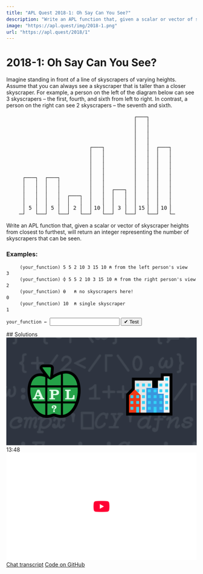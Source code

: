```yaml
---
title: "APL Quest 2018-1: Oh Say Can You See?"
description: "Write an APL function that, given a scalar or vector of skyscraper heights from closest to furthest, will return an integer representing the number of skyscrapers that can be seen."
image: "https://apl.quest/img/2018-1.png"
url: "https://apl.quest/2018/1"
---
```


# <span class=s>2018-</span>1: Oh Say Can You See?

Imagine standing in front of a line of skyscrapers of varying heights.  Assume that you can always see a skyscraper that is taller than a closer skyscraper. For example, a person on the left of the diagram below can see 3 skyscrapers – the first, fourth, and sixth from left to right. In contrast, a person on the right can see 2 skyscrapers – the seventh and sixth. 

<style>
#skyline span {
    font-size: 50%;
    height: 0;
    display: inline-block;
}
</style>

<pre id="skyline" class="language-APL">
                                        ┌───┐        
                                        │   │
                                        │   │
                                        │   │
                                        │   │
                          ┌───┐         │   │  ┌───┐
                          │   │         │   │  │   │       
                          │   │         │   │  │   │ 
                          │   │         │   │  │   │  
                          │   │         │   │  │   │
     ┌───┐  ┌───┐         │   │         │   │  │   │ 
     │   │  │   │         │   │         │   │  │   │ 
     │   │  │   │         │   │  ┌───┐  │   │  │   │
     │   │  │   │  ┌───┐  │   │  │   │  │   │  │   │
     │   │  │   │  │   │  │   │  │   │  │   │  │   │ 
     │ 5 │  │ 5 │  │ 2 │  │<span> </span>10<span> </span>│  │ 3 │  │<span> </span>15<span> </span>│  │<span> </span>10<span> </span>│ 
    ─┘   └──┘   └──┘   └──┘   └──┘   └──┘   └──┘   └─
</pre>

Write an APL function that, given a scalar or vector of skyscraper heights from closest to furthest, will return an integer representing the number of skyscrapers that can be seen.

### Examples:

```APL
     (your_function) 5 5 2 10 3 15 10 ⍝ from the left person's view
3
     (your_function) ⌽ 5 5 2 10 3 15 10 ⍝ from the right person's view
2
     (your_function) ⍬   ⍝ no skyscrapers here!
0
     (your_function) 10  ⍝ single skyscraper
1
```
<div class="pdiv">
  <code onclick="p_Input.focus()">your_function ← </code><input id="p_Input" autocomplete="off" spellcheck="false" oninput="this.parentElement.querySelector`button`.disabled=false;localStorage.setItem(window.location.pathname,this.value)" onkeypress="subm(event)">
  <button onclick="alert$.next`Testing…`;submitSolution`p`" class="md-button md-button--primary">&#x2714; Test</button>
</div>
<blockquote id="p_Output"></blockquote>
## Solutions
<div onclick="play(this)" title="Video on YouTube" class="yt">
<img alt="Video Thumbnail" src="../../img/2018-1.png">
<time>13:48</time>
<img alt="YouTube" src="../../img/yt-big.png">
</div>
<a href="https://chat.stackexchange.com/transcript/message/62357410#62357410" target="_blank" class="md-button md-button--primary">Chat transcript</a>
<a href="https://github.com/abrudz/apl_quest/tree/main/2018/1.apl" target="_blank" class="md-button md-button--primary right">Code on GitHub</a>

<script>
    testCases={"a":["5 5 2 10 3 15 10","⌽ 5 5 2 10 3 15 10","10","?10⍴10"],"b":["⍬","(?10)⍴5","(?10)⍴?10"],"f":"{≢∪⌈\\⍵}","p":"{,⍵}"}
    p_Input.value=localStorage.getItem(window.location.pathname)
    play=e=>e.outerHTML=`<iframe src="https://www.youtube.com/embed/YZBOKebM624?list=PLYKQVqyrAEj9wDIUyLDGtDAFTKY38BUMN&autoplay=1" title="<span class=s>2018-</span>1: Oh Say Can You See? (APL Quest 2018-1)" frameborder="0" allow="accelerometer; autoplay; clipboard-write; encrypted-media; gyroscope; picture-in-picture; web-share" referrerpolicy="strict-origin-when-cross-origin" allowfullscreen></iframe>`
</script>

